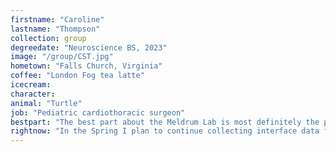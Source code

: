 ```yaml
---
firstname: "Caroline"
lastname: "Thompson"
collection: group
degreedate: "Neuroscience BS, 2023"
image: "/group/CST.jpg"
hometown: "Falls Church, Virginia"
coffee: "London Fog tea latte"
icecream:
character:
animal: "Turtle"
job: "Pediatric cardiothoracic surgeon"
bestpart: "The best part about the Meldrum Lab is most definitely the people.  My favorite thing is Friday group meetings because everyone always has so much energy and brings such varied ideas and perspectives to the table.  For example, I can never stop laughing at the beginning of group meeting as we do our ‘roses and thorns’ of the week where I get a glimpse into the lives of my peers.  Their triumphs and tribulations always somehow make me laugh."
rightnow: "In the Spring I plan to continue collecting interface data for the epoxy samples and doing whatever else needs to be done."
---
```

